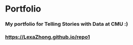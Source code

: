 # Portfolio
### My portfolio for Telling Stories with Data at CMU :)
### https://LexaZhong.github.io/repo1
